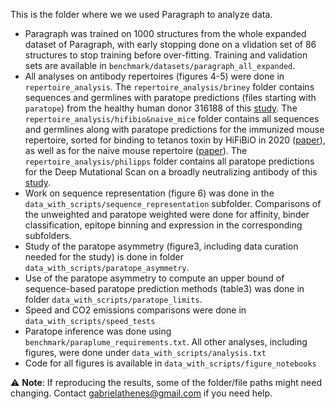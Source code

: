 This is the folder where we we used Paragraph to analyze data.
- Paragraph was trained on 1000 structures from the whole expanded dataset of Paragraph, with early stopping done on a vlidation set of 86 structures to stop training before over-fitting. Training and validation sets are available in `benchmark/datasets/paragraph_all_expanded`.
- All analyses on antibody repertoires (figures 4-5) were done in `repertoire_analysis`. The `repertoire_analysis/briney` folder contains sequences and germlines with paratope predictions (files starting with `paratope`) from the healthy human donor 316188 of this [study](https://www.nature.com/articles/s41586-019-0879-y). The `repertoire_analysis/hifibio&naive_mice` folder contains all sequences and germlines along with paratope predictions for the immunized mouse repertoire, sorted for binding to tetanos toxin by HiFiBiO in 2020 ([paper](https://www.researchgate.net/publication/340288245_High-throughput_single-cell_activity-based_screening_and_sequencing_of_antibodies_using_droplet_microfluidics)), as well as for the naive mouse repertoire ([paper](https://pubmed.ncbi.nlm.nih.gov/31428692/)). The `repertoire_analysis/philipps` folder contains all paratope predictions for the Deep Mutational Scan on a broadly neutralizing antibody of this [study](https://pubmed.ncbi.nlm.nih.gov/34491198/).
- Work on sequence representation (figure 6) was done in the `data_with_scripts/sequence_representation` subfolder. Comparisons of the unweighted and paratope weighted were done for affinity, binder classification, epitope binning and expression in the corresponding subfolders.
- Study of the paratope asymmetry (figure3, including data curation needed for the study) is done in folder `data_with_scripts/paratope_asymmetry`.
- Use of the paratope asymmetry to compute an upper bound of sequence-based paratope prediction methods (table3) was done in folder `data_with_scripts/paratope_limits`.
- Speed and CO2 emissions comparisons were done in `data_with_scripts/speed_tests`
- Paratope inference was done using `benchmark/paraplume_requirements.txt`. All other analyses, including figures, were done under `data_with_scripts/analysis.txt`
- Code for all figures is available in `data_with_scripts/figure_notebooks`

⚠️ **Note**: If reproducing the results, some of the folder/file paths might need changing. Contact gabrielathenes@gmail.com if you need help.
